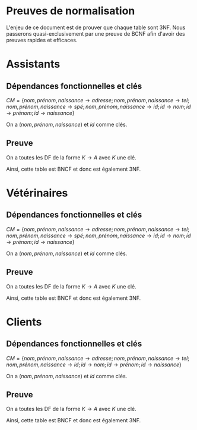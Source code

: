 Preuves de normalisation
===
L'enjeu de ce document est de prouver que chaque table sont 3NF. Nous passerons quasi-exclusivement
par une preuve de BCNF afin d'avoir des preuves rapides et efficaces.

# Assistants
## Dépendances fonctionnelles et clés
$`CM = \{ nom,prénom,naissance \rightarrow adresse;  nom,prénom,naissance \rightarrow tel;  nom,prénom,naissance \rightarrow spé;  nom,prénom,naissance \rightarrow id; id \rightarrow nom; id \rightarrow prénom; id \rightarrow naissance \}`$

On a $`(nom,prénom,naissance)`$ et $`id`$ comme clés.

## Preuve
On a toutes les DF de la forme $` K \rightarrow A`$ avec $`K`$ une clé.

Ainsi, cette table est BNCF et donc est également 3NF.

# Vétérinaires
## Dépendances fonctionnelles et clés
$`CM = \{ nom,prénom,naissance \rightarrow adresse;  nom,prénom,naissance \rightarrow tel;  nom,prénom,naissance \rightarrow spé;  nom,prénom,naissance \rightarrow id; id \rightarrow nom; id \rightarrow prénom; id \rightarrow naissance \}`$


On a $`(nom,prénom,naissance)`$ et $`id`$ comme clés.

## Preuve
On a toutes les DF de la forme $` K \rightarrow A`$ avec $`K`$ une clé.

Ainsi, cette table est BNCF et donc est également 3NF.

# Clients
## Dépendances fonctionnelles et clés
$`CM = \{ nom,prénom,naissance \rightarrow adresse;  nom,prénom,naissance \rightarrow tel; nom,prénom,naissance \rightarrow id; id \rightarrow nom; id \rightarrow prénom; id \rightarrow naissance \}`$


On a $`(nom,prénom,naissance)`$ et $`id`$ comme clés.

## Preuve
On a toutes les DF de la forme $` K \rightarrow A`$ avec $`K`$ une clé.

Ainsi, cette table est BNCF et donc est également 3NF.